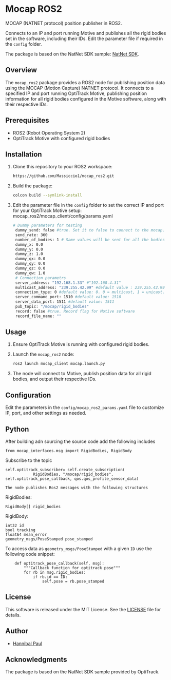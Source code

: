 # Mocap ROS2

MOCAP (NATNET protocol) position publisher in ROS2.

Connects to an IP and port running Motive and publishes all the rigid bodies set in the software, including their IDs. Edit the parameter file if required in the `config` folder.

The package is based on the NatNet SDK sample: [NatNet SDK](https://optitrack.com/support/downloads/developer-tools.html#natnet-sdk).

## Overview

The `mocap_ros2` package provides a ROS2 node for publishing position data using the MOCAP (Motion Capture) NATNET protocol. It connects to a specified IP and port running OptiTrack Motive, publishing position information for all rigid bodies configured in the Motive software, along with their respective IDs.

## Prerequisites

- ROS2 (Robot Operating System 2)
- OptiTrack Motive with configured rigid bodies

## Installation

1. Clone this repository to your ROS2 workspace:

   ```bash
   https://github.com/Massiccio1/mocap_ros2.git
   ```

2. Build the package:

   ```bash
   colcon build --symlink-install
   ```

3. Edit the parameter file in the `config` folder to set the correct IP and port for your OptiTrack Motive setup: mocap_ros2/mocap_client/config/params.yaml

   ```bash
   # Dummy parameters for testing
    dummy_send: false #true. Set it to false to connect to the mocap.
    send_rate: 360
    number_of_bodies: 1 # Same values will be sent for all the bodies
    dummy_x: 0.0
    dummy_y: 0.0
    dummy_z: 1.0
    dummy_qx: 0.0
    dummy_qy: 0.0
    dummy_qz: 0.0
    dummy_qw: 1.0
    # Connection parametrs
    server_address: "192.168.1.33" #"192.168.4.31"
    multicast_address: "239.255.42.99" #default value : 239.255.42.99
    connection_type: 0 #default value: 0. 0 = multicast, 1 = unicast.
    server_command_port: 1510 #default value: 1510
    server_data_port: 1511 #default value: 1511
    pub_topic: "/mocap/rigid_bodies"
    record: false #true. Record flag for Motive software
    record_file_name: ""

   ```

## Usage

1. Ensure OptiTrack Motive is running with configured rigid bodies.
2. Launch the `mocap_ros2` node:

   ```bash
   ros2 launch mocap_client mocap.launch.py
   ```

3. The node will connect to Motive, publish position data for all rigid bodies, and output their respective IDs.

## Configuration

Edit the parameters in the `config/mocap_ros2_params.yaml` file to customize IP, port, and other settings as needed.

## Python

After building adn sourcing the source code add the following includes

```
from mocap_interfaces.msg import RigidBodies, RigidBody
```

Subscribe to the topic

```
self.optitrack_subscriber= self.create_subscription(
            RigidBodies, "/mocap/rigid_bodies", self.optitrack_pose_callback, qos.qos_profile_sensor_data)

The node publishes Ros2 messages with the following structures
```

RigidBodies:

```
RigidBody[] rigid_bodies
```

RigidBody:

```
int32 id
bool tracking
float64 mean_error
geometry_msgs/PoseStamped pose_stamped

```

To access data as `geometry_msgs/PoseStamped` with a given `ID` use the following code snippet:

```
    def optitrack_pose_callback(self, msg):
        """Callback function for optitrack pose"""
        for rb in msg.rigid_bodies:
            if rb.id == ID:
                self.pose = rb.pose_stamped
```

## License

This software is released under the MIT License. See the [LICENSE](LICENSE) file for details.

## Author

- [Hannibal Paul](https://github.com/hpaul360)

## Acknowledgments

The package is based on the NatNet SDK sample provided by OptiTrack.
